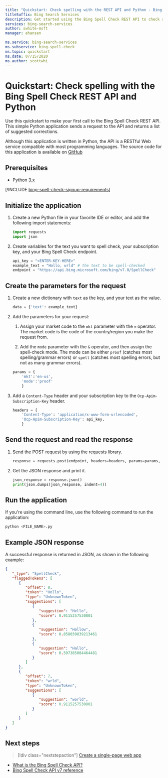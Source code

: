 ```yaml
---
title: "Quickstart: Check spelling with the REST API and Python - Bing Spell Check"
titleSuffix: Bing Search Services
description: Get started using the Bing Spell Check REST API to check spelling and grammar with this quickstart.
services: bing-search-services
author: swhite-msft
manager: ehansen

ms.service: bing-search-services
ms.subservice: bing-spell-check
ms.topic: quickstart
ms.date: 07/15/2020
ms.author: scottwhi
---
```

# Quickstart: Check spelling with the Bing Spell Check REST API and Python

Use this quickstart to make your first call to the Bing Spell Check REST API. This simple Python application sends a request to the API and returns a list of suggested corrections. 

Although this application is written in Python, the API is a RESTful Web service compatible with most programming languages. The source code for this application is available on [GitHub](https://github.com/Azure-Samples/cognitive-services-REST-api-samples/blob/master/python/Search/BingEntitySearchv7.py)

## Prerequisites

* Python [3.x](https://www.python.org)

[!INCLUDE [bing-spell-check-signup-requirements](../../../includes/bing-spell-check-signup-requirements.md)]

## Initialize the application

1. Create a new Python file in your favorite IDE or editor, and add the following import statements:

   ```python
   import requests
   import json
   ```

2. Create variables for the text you want to spell check, your subscription key, and your Bing Spell Check endpoint. 

    ```python
    api_key = "<ENTER-KEY-HERE>"
    example_text = "Hollo, wrld" # the text to be spell-checked
    endpoint = "https://api.bing.microsoft.com/bing/v7.0/SpellCheck"
    ```

## Create the parameters for the request

1. Create a new dictionary with `text` as the key, and your text as the value.

    ```python
    data = {'text': example_text}
    ```

2. Add the parameters for your request: 

   1. Assign your market code to the `mkt` parameter with the `=` operator. The market code is the code of the country/region you make the request from. 

   1. Add the `mode` parameter with the `&` operator, and then assign the spell-check mode. The mode can be either `proof` (catches most spelling/grammar errors) or `spell` (catches most spelling errors, but not as many grammar errors). 
 
    ```python
    params = {
        'mkt':'en-us',
        'mode':'proof'
        }
    ```

3. Add a `Content-Type` header and your subscription key to the `Ocp-Apim-Subscription-Key` header.

    ```python
    headers = {
        'Content-Type': 'application/x-www-form-urlencoded',
        'Ocp-Apim-Subscription-Key': api_key,
        }
    ```

## Send the request and read the response

1. Send the POST request by using the requests library.

    ```python
    response = requests.post(endpoint, headers=headers, params=params, data=data)
    ```

2. Get the JSON response and print it.

    ```python
    json_response = response.json()
    print(json.dumps(json_response, indent=4))
    ```


## Run the application

If you're using the command line, use the following command to run the application:

```bash
python <FILE_NAME>.py
```

## Example JSON response

A successful response is returned in JSON, as shown in the following example:

```json
{
   "_type": "SpellCheck",
   "flaggedTokens": [
      {
         "offset": 0,
         "token": "Hollo",
         "type": "UnknownToken",
         "suggestions": [
            {
               "suggestion": "Hello",
               "score": 0.9115257530801
            },
            {
               "suggestion": "Hollow",
               "score": 0.858039839213461
            },
            {
               "suggestion": "Hallo",
               "score": 0.597385084464481
            }
         ]
      },
      {
         "offset": 7,
         "token": "wrld",
         "type": "UnknownToken",
         "suggestions": [
            {
               "suggestion": "world",
               "score": 0.9115257530801
            }
         ]
      }
   ]
}
```

## Next steps

> [!div class="nextstepaction"]
> [Create a single-page web app](../tutorials/spellcheck.md)

- [What is the Bing Spell Check API?](../overview.md)
- [Bing Spell Check API v7 reference](../reference/endpoints.md)

